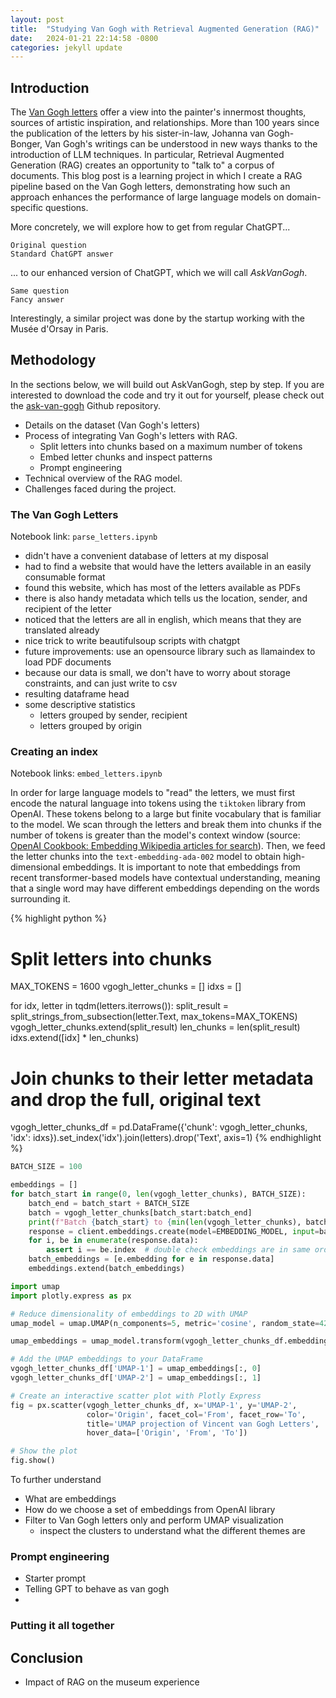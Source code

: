 ```yaml
---
layout: post
title:  "Studying Van Gogh with Retrieval Augmented Generation (RAG)"
date:   2024-01-21 22:14:58 -0800
categories: jekyll update
---
```


## Introduction 

The [Van Gogh letters](https://www.vangoghmuseum.nl/en/art-and-stories/stories/all-stories/van-goghs-letters) offer a view into the painter's innermost thoughts, sources of artistic inspiration, and relationships. More than 100 years since the publication of the letters by his sister-in-law, Johanna van Gogh-Bonger, Van Gogh's writings can be understood in new ways thanks to the introduction of LLM techniques. In particular, Retrieval Augmented Generation (RAG) creates an opportunity to "talk to" a corpus of documents. This blog post is a learning project in which I create a RAG pipeline based on the Van Gogh letters, demonstrating how such an approach enhances the performance of large language models on domain-specific questions. 

More concretely, we will explore how to get from regular ChatGPT...

```
Original question
Standard ChatGPT answer
```

... to our enhanced version of ChatGPT, which we will call *AskVanGogh*. 

```
Same question
Fancy answer
```

Interestingly, a similar project was done by the startup working with the Musée d'Orsay in Paris. 

## Methodology

In the sections below, we will build out AskVanGogh, step by step. If you are interested to download the code and try it out for yourself, please check out the [ask-van-gogh](https://github.com/amatlin/ask-van-gogh) Github repository. 

- Details on the dataset (Van Gogh's letters)
- Process of integrating Van Gogh's letters with RAG.
  - Split letters into chunks based on a maximum number of tokens
  - Embed letter chunks and inspect patterns
  - Prompt engineering
- Technical overview of the RAG model.
- Challenges faced during the project.

### The Van Gogh Letters
Notebook link: `parse_letters.ipynb`

- didn't have a convenient database of letters at my disposal
- had to find a website that would have the letters available in an easily consumable format
- found this website, which has most of the letters available as PDFs
- there is also handy metadata which tells us the location, sender, and recipient of the letter
- noticed that the letters are all in english, which means that they are translated already
- nice trick to write beautifulsoup scripts with chatgpt
- future improvements: use an opensource library such as llamaindex to load PDF documents
- because our data is small, we don't have to worry about storage constraints, and can just write to csv
- resulting dataframe head
- some descriptive statistics
  - letters grouped by sender, recipient
  - letters grouped by origin

### Creating an index 
Notebook links: `embed_letters.ipynb`

In order for large language models to "read" the letters, we must first encode the natural language into tokens using the `tiktoken` library from OpenAI. These tokens belong to a large but finite vocabulary that is familiar to the model. We scan through the letters and break them into chunks if the number of tokens is greater than the model's context window (source: [OpenAI Cookbook: Embedding Wikipedia articles for search](https://cookbook.openai.com/examples/embedding_wikipedia_articles_for_search)). Then, we feed the letter chunks into the `text-embedding-ada-002` model to obtain high-dimensional embeddings. It is important to note that embeddings from recent transformer-based models have contextual understanding, meaning that a single word may have different embeddings depending on the words surrounding it. 

{% highlight python %}
# Split letters into chunks
MAX_TOKENS = 1600
vgogh_letter_chunks = []
idxs = []

for idx, letter in tqdm(letters.iterrows()):
   split_result = split_strings_from_subsection(letter.Text, max_tokens=MAX_TOKENS)
   vgogh_letter_chunks.extend(split_result)
   len_chunks = len(split_result)
   idxs.extend([idx] * len_chunks)

# Join chunks to their letter metadata and drop the full, original text
vgogh_letter_chunks_df = pd.DataFrame({'chunk': vgogh_letter_chunks, 'idx': idxs}).set_index('idx').join(letters).drop('Text', axis=1)
{% endhighlight %}

```python
BATCH_SIZE = 100  

embeddings = []
for batch_start in range(0, len(vgogh_letter_chunks), BATCH_SIZE):
    batch_end = batch_start + BATCH_SIZE
    batch = vgogh_letter_chunks[batch_start:batch_end]
    print(f"Batch {batch_start} to {min(len(vgogh_letter_chunks), batch_end-1)}")
    response = client.embeddings.create(model=EMBEDDING_MODEL, input=batch)
    for i, be in enumerate(response.data):
        assert i == be.index  # double check embeddings are in same order as input
    batch_embeddings = [e.embedding for e in response.data]
    embeddings.extend(batch_embeddings)
```

```python
import umap 
import plotly.express as px

# Reduce dimensionality of embeddings to 2D with UMAP
umap_model = umap.UMAP(n_components=5, metric='cosine', random_state=42).fit(vgogh_letter_chunks_df.embeddings.tolist())

umap_embeddings = umap_model.transform(vgogh_letter_chunks_df.embeddings.tolist())

# Add the UMAP embeddings to your DataFrame
vgogh_letter_chunks_df['UMAP-1'] = umap_embeddings[:, 0]
vgogh_letter_chunks_df['UMAP-2'] = umap_embeddings[:, 1]

# Create an interactive scatter plot with Plotly Express
fig = px.scatter(vgogh_letter_chunks_df, x='UMAP-1', y='UMAP-2', 
                 color='Origin', facet_col='From', facet_row='To', 
                 title='UMAP projection of Vincent van Gogh Letters',
                 hover_data=['Origin', 'From', 'To'])

# Show the plot
fig.show()
```

To further understand 

- What are embeddings 
- How do we choose a set of embeddings from OpenAI library
- Filter to Van Gogh letters only and perform UMAP visualization
  - inspect the clusters to understand what the different themes are


### Prompt engineering

- Starter prompt
- Telling GPT to behave as van gogh 
- 

### Putting it all together


<!-- 

You’ll find this post in your `_posts` directory. Go ahead and edit it and re-build the site to see your changes. You can rebuild the site in many different ways, but the most common way is to run `jekyll serve`, which launches a web server and auto-regenerates your site when a file is updated.

Jekyll requires blog post files to be named according to the following format:

`YEAR-MONTH-DAY-title.MARKUP`

Where `YEAR` is a four-digit number, `MONTH` and `DAY` are both two-digit numbers, and `MARKUP` is the file extension representing the format used in the file. After that, include the necessary front matter. Take a look at the source for this post to get an idea about how it works.

Jekyll also offers powerful support for code snippets:

{% highlight ruby %}
def print_hi(name)
  puts "Hi, #{name}"
end
print_hi('Tom')
#=> prints 'Hi, Tom' to STDOUT.
{% endhighlight %}

Check out the [Jekyll docs][jekyll-docs] for more info on how to get the most out of Jekyll. File all bugs/feature requests at [Jekyll’s GitHub repo][jekyll-gh]. If you have questions, you can ask them on [Jekyll Talk][jekyll-talk].

[jekyll-docs]: https://jekyllrb.com/docs/home
[jekyll-gh]:   https://github.com/jekyll/jekyll
[jekyll-talk]: https://talk.jekyllrb.com/
-->

## Conclusion
- Impact of RAG on the museum experience
